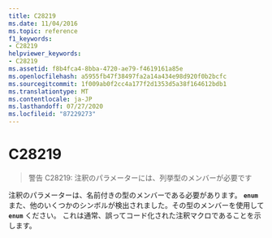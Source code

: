 ```yaml
---
title: C28219
ms.date: 11/04/2016
ms.topic: reference
f1_keywords:
- C28219
helpviewer_keywords:
- C28219
ms.assetid: f8b4fca4-8bba-4720-ae79-f4619161a85e
ms.openlocfilehash: a5955fb47f38497fa2a14a434e98d920f0b2bcfc
ms.sourcegitcommit: 1f009ab0f2cc4a177f2d1353d5a38f164612bdb1
ms.translationtype: MT
ms.contentlocale: ja-JP
ms.lasthandoff: 07/27/2020
ms.locfileid: "87229273"
---
```

# <a name="c28219"></a>C28219

> 警告 C28219: 注釈のパラメーターには、列挙型のメンバーが必要です

注釈のパラメーターは、名前付きの型のメンバーである必要があります。 **`enum`** また、他のいくつかのシンボルが検出されました。その型のメンバーを使用して **`enum`** ください。 これは通常、誤ってコード化された注釈マクロであることを示します。
